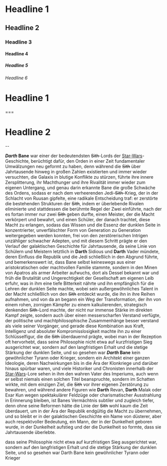 # Headline 1

## Headline 2

### Headline 3

#### Headline 4

##### Headline 5

###### Headline 6

# Headline 1
===

# Headline 2
--

***Darth* Bane** war einer der bedeutendsten ~~Sith~~-Lords der [Star-Wars](https://jedipedia.fandom.com)-Geschichte, berüchtigt dafür, den Orden in einer Zeit fundamentaler Umwälzungen neu geformt zu haben, denn während die ~~Sith~~ über Jahrtausende hinweg in großen Zahlen existierten und immer wieder versuchten, die Galaxis in blutige Konflikte zu stürzen, führte ihre innere Zersplitterung, ihr Machthunger und ihre Rivalität immer wieder zum eigenen Untergang, und genau darin erkannte Bane die große Schwäche des Ordens, sodass er nach dem verheerenden Jedi-~~Sith~~-Krieg, der in der Schlacht von Ruusan gipfelte, eine radikale Entscheidung traf: er zerstörte die bestehenden Strukturen der ~~Sith~~, indem er überlebende Rivalen eliminierte und stattdessen die berühmte Regel der Zwei einführte, nach der es fortan immer nur zwei ~~Sith~~ geben durfte, einen Meister, der die Macht verkörpert und bewahrt, und einen Schüler, der danach trachtet, diese Macht zu erlangen, sodass das Wissen und die Essenz der dunklen Seite in konzentrierter, unverfälschter Form von Generation zu Generation weitergegeben werden konnten, frei von den zerstörerischen Intrigen unzähliger schwacher Adepten, und mit diesem Schritt prägte er den Verlauf der galaktischen Geschichte für Jahrtausende, da seine Linie von Schülern und Meistern letztlich in **Darth** Sidious und **Darth** Vader mündete, deren Einfluss die Republik und die Jedi schließlich in den Abgrund führte, und bemerkenswert ist, dass Bane selbst keineswegs aus einer aristokratischen oder machtvollen Familie stammte, sondern in den Minen von Apatros als armer Arbeiter aufwuchs, dort als Dessel bekannt war und früh die Brutalität und Ungerechtigkeit der Gesellschaft am eigenen Leib erfuhr, was in ihm eine tiefe Bitterkeit nährte und ihn empfänglich für die Lehren der dunklen Seite machte, wobei sein außergewöhnliches Talent in der Macht schließlich von den ~~Sith~~ entdeckt wurde, die ihn in ihre Reihen aufnahmen, und von da an begann ein Weg der Transformation, der ihn von einem rohen, zornigen Kämpfer zu einem kalkulierenden, strategisch denkenden ~~Sith~~-Lord machte, der nicht nur immense Stärke im direkten Kampf zeigte, sondern auch über einen messerscharfen Verstand verfügte, der politische und machtphilosophische Zusammenhänge besser verstand als viele seiner Vorgänger, und gerade diese Kombination aus Kraft, Intelligenz und absoluter Kompromisslosigkeit machte ihn zu einer Schlüsselfigur, die die ~~Sith~~ überdauernd prägte, wobei man in der Rezeption oft hervorhebt, dass seine Philosophie nicht etwa auf kurzfristigen Sieg ausgerichtet war, sondern auf den langfristigen Erhalt und die stetige Stärkung der dunklen Seite, und so gesehen war ***Darth* Bane** kein gewöhnlicher Tyrann oder Krieger, sondern ein Architekt einer ganzen Ideologie, deren Nachwirkungen bis in die Ära der Klonkriege und darüber hinaus spürbar waren, und viele Historiker und Chronisten innerhalb der [Star-Wars](https://jedipedia.fandom.com)-Lore sehen in ihm den wahren Vater des Imperiums, auch wenn er selbst niemals einen solchen Titel beanspruchte, sondern im Schatten wirkte, mit dem einzigen Ziel, die ~~Sith~~ vor ihrer eigenen Zerstörung zu bewahren, und während andere Figuren wie **Darth** Revan, **Darth** Malak oder Exar Kun wegen spektakulärer Feldzüge oder charismatischer Ausstrahlung in Erinnerung bleiben, ist Banes Vermächtnis subtiler und zugleich tiefer, denn ohne seine Reformen hätte die Linie der ~~Sith~~ wohl kaum die Zeit überdauert, um in der Ära der Republik endgültig die Macht zu übernehmen, und so bleibt er in der galaktischen Geschichte ein Name von düsterer, aber auch respektvoller Bedeutung, ein Mann, der in der Dunkelheit geboren wurde, in der Dunkelheit aufstieg und der die Dunkelheit so formte, dass sie Jahrtausende überlebte.


dass seine Philosophie nicht etwa auf kurzfristigen Sieg ausgerichtet war, sondern auf den langfristigen Erhalt und die stetige Stärkung der dunklen Seite, und so gesehen war Darth Bane kein gewöhnlicher Tyrann oder Krieger